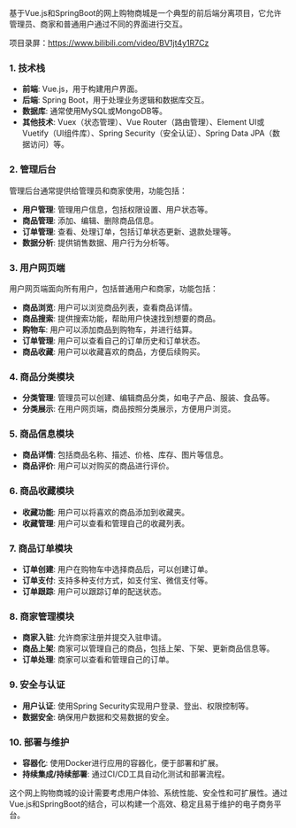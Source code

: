 ﻿基于Vue.js和SpringBoot的网上购物商城是一个典型的前后端分离项目，它允许管理员、商家和普通用户通过不同的界面进行交互。

项目录屏：https://www.bilibili.com/video/BV1jt4y1R7Cz

### 1. 技术栈

- **前端**: Vue.js，用于构建用户界面。
- **后端**: Spring Boot，用于处理业务逻辑和数据库交互。
- **数据库**: 通常使用MySQL或MongoDB等。
- **其他技术**: Vuex（状态管理）、Vue Router（路由管理）、Element UI或Vuetify（UI组件库）、Spring Security（安全认证）、Spring Data JPA（数据访问）等。

### 2. 管理后台

管理后台通常提供给管理员和商家使用，功能包括：

- **用户管理**: 管理用户信息，包括权限设置、用户状态等。
- **商品管理**: 添加、编辑、删除商品信息。
- **订单管理**: 查看、处理订单，包括订单状态更新、退款处理等。
- **数据分析**: 提供销售数据、用户行为分析等。

### 3. 用户网页端

用户网页端面向所有用户，包括普通用户和商家，功能包括：

- **商品浏览**: 用户可以浏览商品列表，查看商品详情。
- **商品搜索**: 提供搜索功能，帮助用户快速找到想要的商品。
- **购物车**: 用户可以添加商品到购物车，并进行结算。
- **订单管理**: 用户可以查看自己的订单历史和订单状态。
- **商品收藏**: 用户可以收藏喜欢的商品，方便后续购买。

### 4. 商品分类模块

- **分类管理**: 管理员可以创建、编辑商品分类，如电子产品、服装、食品等。
- **分类展示**: 在用户网页端，商品按照分类展示，方便用户浏览。

### 5. 商品信息模块

- **商品详情**: 包括商品名称、描述、价格、库存、图片等信息。
- **商品评价**: 用户可以对购买的商品进行评价。

### 6. 商品收藏模块

- **收藏功能**: 用户可以将喜欢的商品添加到收藏夹。
- **收藏管理**: 用户可以查看和管理自己的收藏列表。

### 7. 商品订单模块

- **订单创建**: 用户在购物车中选择商品后，可以创建订单。
- **订单支付**: 支持多种支付方式，如支付宝、微信支付等。
- **订单跟踪**: 用户可以跟踪订单的配送状态。

### 8. 商家管理模块

- **商家入驻**: 允许商家注册并提交入驻申请。
- **商品上架**: 商家可以管理自己的商品，包括上架、下架、更新商品信息等。
- **订单处理**: 商家可以查看和管理自己的订单。

### 9. 安全与认证

- **用户认证**: 使用Spring Security实现用户登录、登出、权限控制等。
- **数据安全**: 确保用户数据和交易数据的安全。

### 10. 部署与维护

- **容器化**: 使用Docker进行应用的容器化，便于部署和扩展。
- **持续集成/持续部署**: 通过CI/CD工具自动化测试和部署流程。

这个网上购物商城的设计需要考虑用户体验、系统性能、安全性和可扩展性。通过Vue.js和SpringBoot的结合，可以构建一个高效、稳定且易于维护的电子商务平台。